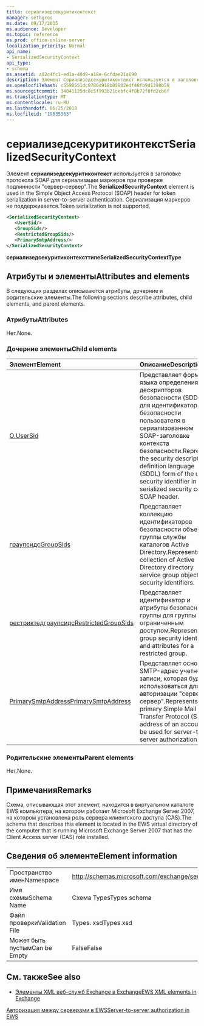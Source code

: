 ```yaml
---
title: сериализедсекуритиконтекст
manager: sethgros
ms.date: 09/17/2015
ms.audience: Developer
ms.topic: reference
ms.prod: office-online-server
localization_priority: Normal
api_name:
- SerializedSecurityContext
api_type:
- schema
ms.assetid: a02c4fc1-ed1a-40d9-a18e-6cfdae21a690
description: Элемент Сериализедсекуритиконтекст используется в заголовке протокола SOAP для сериализации маркеров при проверке подлинности "сервер-сервер". Сериализация маркеров не поддерживается.
ms.openlocfilehash: c5590551dc0780d918b05902e4f48fb9d1390b59
ms.sourcegitcommit: 34041125dc8c5f993b21cebfc4f8b72f0fd2cb6f
ms.translationtype: MT
ms.contentlocale: ru-RU
ms.lasthandoff: 06/25/2018
ms.locfileid: "19835363"
---
```

# <a name="serializedsecuritycontext"></a><span data-ttu-id="f99da-104">сериализедсекуритиконтекст</span><span class="sxs-lookup"><span data-stu-id="f99da-104">SerializedSecurityContext</span></span>

<span data-ttu-id="f99da-105">Элемент **сериализедсекуритиконтекст** используется в заголовке протокола SOAP для сериализации маркеров при проверке подлинности "сервер-сервер".</span><span class="sxs-lookup"><span data-stu-id="f99da-105">The **SerializedSecurityContext** element is used in the Simple Object Access Protocol (SOAP) header for token serialization in server-to-server authentication.</span></span> <span data-ttu-id="f99da-106">Сериализация маркеров не поддерживается.</span><span class="sxs-lookup"><span data-stu-id="f99da-106">Token serialization is not supported.</span></span> 
  
```xml
<SerializedSecurityContext>
   <UserSid/>
   <GroupSids/>
   <RestrictedGroupSids/>
   <PrimarySmtpAddress/>
</SerializedSecurityContext>
```

 <span data-ttu-id="f99da-107">**сериализедсекуритиконтексттипе**</span><span class="sxs-lookup"><span data-stu-id="f99da-107">**SerializedSecurityContextType**</span></span>
## <a name="attributes-and-elements"></a><span data-ttu-id="f99da-108">Атрибуты и элементы</span><span class="sxs-lookup"><span data-stu-id="f99da-108">Attributes and elements</span></span>

<span data-ttu-id="f99da-109">В следующих разделах описываются атрибуты, дочерние и родительские элементы.</span><span class="sxs-lookup"><span data-stu-id="f99da-109">The following sections describe attributes, child elements, and parent elements.</span></span>
  
### <a name="attributes"></a><span data-ttu-id="f99da-110">Атрибуты</span><span class="sxs-lookup"><span data-stu-id="f99da-110">Attributes</span></span>

<span data-ttu-id="f99da-111">Нет.</span><span class="sxs-lookup"><span data-stu-id="f99da-111">None.</span></span>
  
### <a name="child-elements"></a><span data-ttu-id="f99da-112">Дочерние элементы</span><span class="sxs-lookup"><span data-stu-id="f99da-112">Child elements</span></span>

|<span data-ttu-id="f99da-113">**Элемент**</span><span class="sxs-lookup"><span data-stu-id="f99da-113">**Element**</span></span>|<span data-ttu-id="f99da-114">**Описание**</span><span class="sxs-lookup"><span data-stu-id="f99da-114">**Description**</span></span>|
|:-----|:-----|
|[<span data-ttu-id="f99da-115">О.</span><span class="sxs-lookup"><span data-stu-id="f99da-115">UserSid</span></span>](usersid.md) <br/> |<span data-ttu-id="f99da-116">Представляет форму языка определения дескрипторов безопасности (SDDL) для идентификатора безопасности пользователя в сериализованном SOAP-заголовке контекста безопасности.</span><span class="sxs-lookup"><span data-stu-id="f99da-116">Represents the security descriptor definition language (SDDL) form of the user security identifier in a serialized security context SOAP header.</span></span>  <br/> |
|[<span data-ttu-id="f99da-117">граупсидс</span><span class="sxs-lookup"><span data-stu-id="f99da-117">GroupSids</span></span>](groupsids.md) <br/> |<span data-ttu-id="f99da-118">Представляет коллекцию идентификаторов безопасности объектов группы службы каталогов Active Directory.</span><span class="sxs-lookup"><span data-stu-id="f99da-118">Represents a collection of Active Directory directory service group object security identifiers.</span></span>  <br/> |
|[<span data-ttu-id="f99da-119">рестриктедграупсидс</span><span class="sxs-lookup"><span data-stu-id="f99da-119">RestrictedGroupSids</span></span>](restrictedgroupsids.md) <br/> |<span data-ttu-id="f99da-120">Представляет идентификатор и атрибуты безопасности группы для группы с ограниченным доступом.</span><span class="sxs-lookup"><span data-stu-id="f99da-120">Represents the group security identifier and attributes for a restricted group.</span></span>  <br/> |
|[<span data-ttu-id="f99da-121">PrimarySmtpAddress</span><span class="sxs-lookup"><span data-stu-id="f99da-121">PrimarySmtpAddress</span></span>](primarysmtpaddress.md) <br/> |<span data-ttu-id="f99da-122">Представляет основной SMTP-адрес учетной записи, которая будет использоваться для авторизации "сервер-сервер".</span><span class="sxs-lookup"><span data-stu-id="f99da-122">Represents the primary Simple Mail Transfer Protocol (SMTP) address of an account to be used for server-to-server authorization.</span></span>  <br/> |
   
### <a name="parent-elements"></a><span data-ttu-id="f99da-123">Родительские элементы</span><span class="sxs-lookup"><span data-stu-id="f99da-123">Parent elements</span></span>

<span data-ttu-id="f99da-124">Нет.</span><span class="sxs-lookup"><span data-stu-id="f99da-124">None.</span></span>
  
## <a name="remarks"></a><span data-ttu-id="f99da-125">Примечания</span><span class="sxs-lookup"><span data-stu-id="f99da-125">Remarks</span></span>

<span data-ttu-id="f99da-126">Схема, описывающая этот элемент, находится в виртуальном каталоге EWS компьютера, на котором работает Microsoft Exchange Server 2007, на котором установлена роль сервера клиентского доступа (CAS).</span><span class="sxs-lookup"><span data-stu-id="f99da-126">The schema that describes this element is located in the EWS virtual directory of the computer that is running Microsoft Exchange Server 2007 that has the Client Access server (CAS) role installed.</span></span>
  
## <a name="element-information"></a><span data-ttu-id="f99da-127">Сведения об элементе</span><span class="sxs-lookup"><span data-stu-id="f99da-127">Element information</span></span>

|||
|:-----|:-----|
|<span data-ttu-id="f99da-128">Пространство имен</span><span class="sxs-lookup"><span data-stu-id="f99da-128">Namespace</span></span>  <br/> |http://schemas.microsoft.com/exchange/services/2006/types  <br/> |
|<span data-ttu-id="f99da-129">Имя схемы</span><span class="sxs-lookup"><span data-stu-id="f99da-129">Schema Name</span></span>  <br/> |<span data-ttu-id="f99da-130">Схема Types</span><span class="sxs-lookup"><span data-stu-id="f99da-130">Types schema</span></span>  <br/> |
|<span data-ttu-id="f99da-131">Файл проверки</span><span class="sxs-lookup"><span data-stu-id="f99da-131">Validation File</span></span>  <br/> |<span data-ttu-id="f99da-132">Types. xsd</span><span class="sxs-lookup"><span data-stu-id="f99da-132">Types.xsd</span></span>  <br/> |
|<span data-ttu-id="f99da-133">Может быть пустым</span><span class="sxs-lookup"><span data-stu-id="f99da-133">Can be Empty</span></span>  <br/> |<span data-ttu-id="f99da-134">False</span><span class="sxs-lookup"><span data-stu-id="f99da-134">False</span></span>  <br/> |
   
## <a name="see-also"></a><span data-ttu-id="f99da-135">См. также</span><span class="sxs-lookup"><span data-stu-id="f99da-135">See also</span></span>



- [<span data-ttu-id="f99da-136">Элементы XML веб-служб Exchange в Exchange</span><span class="sxs-lookup"><span data-stu-id="f99da-136">EWS XML elements in Exchange</span></span>](ews-xml-elements-in-exchange.md)


[<span data-ttu-id="f99da-137">Авторизация между серверами в EWS</span><span class="sxs-lookup"><span data-stu-id="f99da-137">Server-to-server authorization in EWS</span></span>](http://msdn.microsoft.com/library/f1610a20-672d-448b-8c00-5b0fbcaf31cb%28Office.15%29.aspx)

